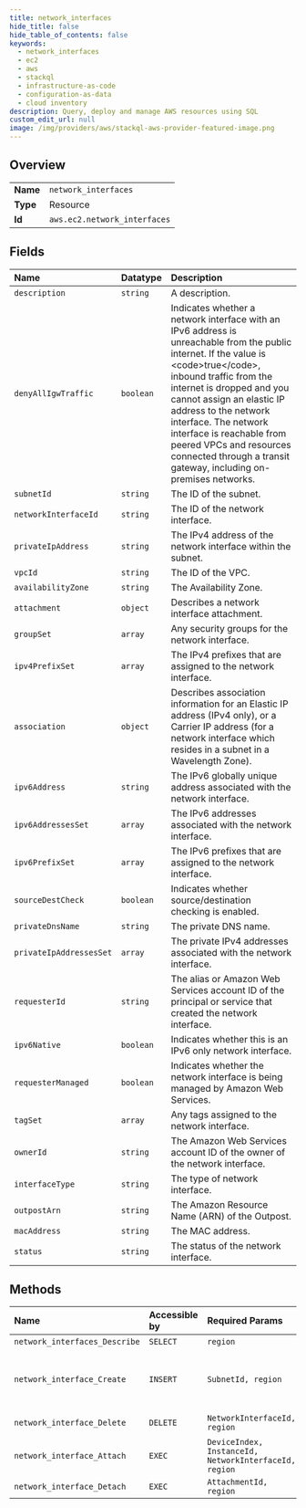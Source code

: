```yaml
---
title: network_interfaces
hide_title: false
hide_table_of_contents: false
keywords:
  - network_interfaces
  - ec2
  - aws    
  - stackql
  - infrastructure-as-code
  - configuration-as-data
  - cloud inventory
description: Query, deploy and manage AWS resources using SQL
custom_edit_url: null
image: /img/providers/aws/stackql-aws-provider-featured-image.png
---
```

  
    

## Overview
<table><tbody>
<tr><td><b>Name</b></td><td><code>network_interfaces</code></td></tr>
<tr><td><b>Type</b></td><td>Resource</td></tr>
<tr><td><b>Id</b></td><td><code>aws.ec2.network_interfaces</code></td></tr>
</tbody></table>

## Fields
| Name | Datatype | Description |
|:-----|:---------|:------------|
| `description` | `string` | A description. |
| `denyAllIgwTraffic` | `boolean` | Indicates whether a network interface with an IPv6 address is unreachable from the public internet. If the value is &lt;code&gt;true&lt;/code&gt;, inbound traffic from the internet is dropped and you cannot assign an elastic IP address to the network interface. The network interface is reachable from peered VPCs and resources connected through a transit gateway, including on-premises networks. |
| `subnetId` | `string` | The ID of the subnet. |
| `networkInterfaceId` | `string` | The ID of the network interface. |
| `privateIpAddress` | `string` | The IPv4 address of the network interface within the subnet. |
| `vpcId` | `string` | The ID of the VPC. |
| `availabilityZone` | `string` | The Availability Zone. |
| `attachment` | `object` | Describes a network interface attachment. |
| `groupSet` | `array` | Any security groups for the network interface. |
| `ipv4PrefixSet` | `array` | The IPv4 prefixes that are assigned to the network interface. |
| `association` | `object` | Describes association information for an Elastic IP address (IPv4 only), or a Carrier IP address (for a network interface which resides in a subnet in a Wavelength Zone). |
| `ipv6Address` | `string` | The IPv6 globally unique address associated with the network interface. |
| `ipv6AddressesSet` | `array` | The IPv6 addresses associated with the network interface. |
| `ipv6PrefixSet` | `array` | The IPv6 prefixes that are assigned to the network interface. |
| `sourceDestCheck` | `boolean` | Indicates whether source/destination checking is enabled. |
| `privateDnsName` | `string` | The private DNS name. |
| `privateIpAddressesSet` | `array` | The private IPv4 addresses associated with the network interface. |
| `requesterId` | `string` | The alias or Amazon Web Services account ID of the principal or service that created the network interface. |
| `ipv6Native` | `boolean` | Indicates whether this is an IPv6 only network interface. |
| `requesterManaged` | `boolean` | Indicates whether the network interface is being managed by Amazon Web Services. |
| `tagSet` | `array` | Any tags assigned to the network interface. |
| `ownerId` | `string` | The Amazon Web Services account ID of the owner of the network interface. |
| `interfaceType` | `string` | The type of network interface. |
| `outpostArn` | `string` | The Amazon Resource Name (ARN) of the Outpost. |
| `macAddress` | `string` | The MAC address. |
| `status` | `string` | The status of the network interface. |
## Methods
| Name | Accessible by | Required Params | Description |
|:-----|:--------------|:----------------|:------------|
| `network_interfaces_Describe` | `SELECT` | `region` | Describes one or more of your network interfaces. |
| `network_interface_Create` | `INSERT` | `SubnetId, region` | &lt;p&gt;Creates a network interface in the specified subnet.&lt;/p&gt; &lt;p&gt;For more information about network interfaces, see &lt;a href="https://docs.aws.amazon.com/AWSEC2/latest/UserGuide/using-eni.html"&gt;Elastic Network Interfaces&lt;/a&gt; in the &lt;i&gt;Amazon Virtual Private Cloud User Guide&lt;/i&gt;.&lt;/p&gt; |
| `network_interface_Delete` | `DELETE` | `NetworkInterfaceId, region` | Deletes the specified network interface. You must detach the network interface before you can delete it. |
| `network_interface_Attach` | `EXEC` | `DeviceIndex, InstanceId, NetworkInterfaceId, region` | Attaches a network interface to an instance. |
| `network_interface_Detach` | `EXEC` | `AttachmentId, region` | Detaches a network interface from an instance. |
